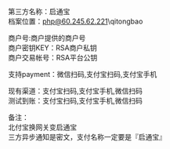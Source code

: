 第三方名称：启通宝  
档案位置：php@60.245.62.221\qitongbao

商户号:商户提供的商户号  
商户密钥KEY：RSA商户私钥  
商户交易帐号：RSA平台公钥

支持payment：微信扫码,支付宝扫码,支付宝手机  

现有渠道：支付宝扫码,支付宝手机,微信扫码  
测试到账：支付宝扫码,支付宝手机,微信扫码  

备注：  
北付宝换网关变启通宝  
三方异步通知是密文，支付名称一定要是『启通宝』 